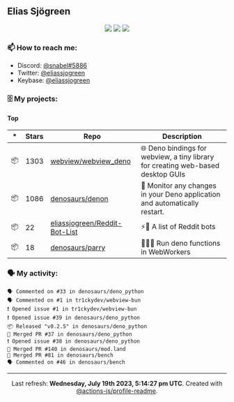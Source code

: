 ## Elias Sjögreen

<p align="center">
  <img src="https://img.shields.io/badge/🎂-dec. 2003-success" />
  <img src="https://img.shields.io/badge/🌎-Stockholm-informational" />
  <img src="https://img.shields.io/badge/👦-He/Him-informational" />
</p>

### 📫 How to reach me:

- Discord: [@snabel#5886](https://discord.com/users/267978757799673866)
- Twitter: [@eliassjogreen](https://twitter.com/eliassjogreen)
- Keybase: [@eliassjogreen](https://keybase.io/eliassjogreen)

### 🗄 My projects:

#### Top
|*|Stars|Repo|Description|
|---|---|---|---|
| 📦 | 1303 | [webview/webview_deno](https://github.com/webview/webview_deno) | 🌐 Deno bindings for webview, a tiny library for creating web-based desktop GUIs |
| 📦 | 1086 | [denosaurs/denon](https://github.com/denosaurs/denon) | 👀 Monitor any changes in your Deno application and automatically restart. |
| 📦 | 22 | [eliassjogreen/Reddit-Bot-List](https://github.com/eliassjogreen/Reddit-Bot-List) | ⚡️🤖 A list of Reddit bots |
| 📦 | 18 | [denosaurs/parry](https://github.com/denosaurs/parry) | 👷🏽‍♂️ Run deno functions in WebWorkers |

### 🗣 My activity:

```
🗣 Commented on #33 in denosaurs/deno_python
🗣 Commented on #1 in tr1ckydev/webview-bun
❗️ Opened issue #1 in tr1ckydev/webview-bun
❗️ Opened issue #39 in denosaurs/deno_python
📦 Released "v0.2.5" in denosaurs/deno_python
🎉 Merged PR #37 in denosaurs/deno_python
❗️ Opened issue #38 in denosaurs/deno_python
🎉 Merged PR #140 in denosaurs/mod.land
🎉 Merged PR #81 in denosaurs/bench
🗣 Commented on #46 in denosaurs/bench
```

------------
<p align="center">Last refresh: <b>Wednesday, July 19th 2023, 5:14:27 pm UTC</b>. Created with <a href=https://github.com/marketplace/actions/profile-readme>@actions-js/profile-readme</a>.</p>
